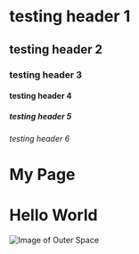 # testing header 1
## testing header 2
### testing header 3
#### testing header 4
##### testing header 5
###### testing header 6

<!DOCTYPE html>
<html>
  <head>
    <h1>My Page</h1>
  </head>
  <body>
    <h1>Hello World</h1>
  </body>
</html>

![Image of Outer Space](https://nstxl.org/wp-content/uploads/2023/08/Success-Story-KANAGWA-1.png)


